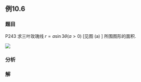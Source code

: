 ## 例10.6
### 题目
P243 求三叶玫瑰线 $r = a\sin {3\theta }( {a > 0})$ [见图 (a) ] 所围图形的面积.

![](https://img.hwenyi.tech/202407011236670.webp)
### 分析

### 解